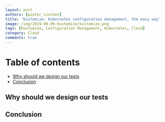 ```yaml
---
layout: post
authors: [pieter_vincken]
title: 'Kustomize: Kubernetes configuration management, the easy way'
image: /img/2019-09-09-kustomize/kustomize.png
tags: [Kustomize, Configuration Management, Kubernetes, Cloud]
category: Cloud
comments: true
---
```


# Table of contents

* [Why should we design our tests](#why-should-we-design-our-tests)
* [Conclusion](#conclusion)

## Why should we design our tests

## Conclusion